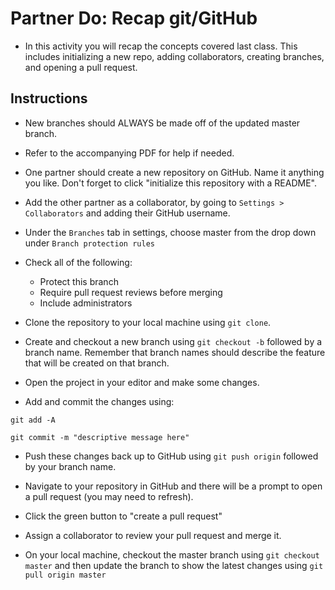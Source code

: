# Partner Do: Recap git/GitHub

* In this activity you will recap the concepts covered last class. This includes initializing a new repo, adding collaborators, creating branches, and opening a pull request.

## Instructions

* New branches should ALWAYS be made off of the updated master branch.

* Refer to the accompanying PDF for help if needed.

* One partner should create a new repository on GitHub. Name it anything you like. Don't forget to click "initialize this repository with a README".

* Add the other partner as a collaborator, by going to `Settings > Collaborators` and adding their GitHub username.

* Under the `Branches` tab in settings, choose master from the drop down under `Branch protection rules` 

* Check all of the following: 

  * Protect this branch
  * Require pull request reviews before merging
  * Include administrators

* Clone the repository to your local machine using `git clone`.

* Create and checkout a new branch using `git checkout -b` followed by a branch name. Remember that branch names should describe the feature that will be created on that branch.

* Open the project in your editor and make some changes.

* Add and commit the changes using:

```
git add -A 
```
```
git commit -m "descriptive message here"
```

* Push these changes back up to GitHub using `git push origin` followed by your branch name.

* Navigate to your repository in GitHub and there will be a prompt to open a pull request (you may need to refresh).

* Click the green button to "create a pull request"

* Assign a collaborator to review your pull request and merge it.

* On your local machine, checkout the master branch using `git checkout master` and then update the branch to show the latest changes using `git pull origin master`